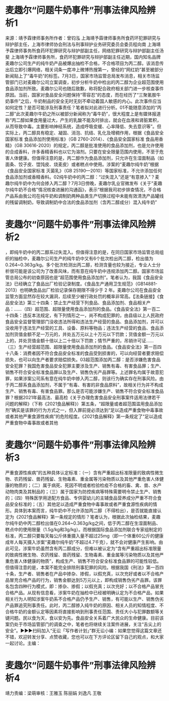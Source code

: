 # 麦趣尔“问题牛奶事件”刑事法律风险辨析1

来源：靖予霖律师事务所作者：曾钧泓 上海靖予霖律师事务所食药环犯罪研究与辩护部主任，上海市律师协会刑法与刑事辩护业务研究委员会委员程向南 上海靖予霖律师事务所食药环犯罪研究与辩护部副主任，网络犯罪研究与辩护部副主任汤斐 上海靖予霖律师事务所，食药环犯罪研究与辩护部副主任近期，国内知名品牌麦趣尔公司生产的纯牛奶产品被爆出抽检不合格，不合格项目为丙二醇。该消息传出后立即引爆网络，相关词条一度冲上微博热搜第一，曾经的“网红奶”甚至被部分新闻贴上了“毒牛奶”的标签。7月3日，国家市场监管总局发布消息，相关市场监管部门已对麦趣尔公司立案调查，初步分析牛奶中检出的丙二醇为企业超范围使用食品添加剂所致。麦趣尔公司也随后致歉，称将配合政府相关部门进一步核查事件原因。当前，国家对食品安全问题保持“零容忍”的态度，而在经历了“三聚氰胺牛奶事件”之后，牛奶制品的安全无时无刻不牵动着国人敏感的内心。此次事件应当如何定性？是否可能涉及刑事责任？笔者拟对此进行分析。01不能随意添加的“丙二醇”此次麦趣尔牛奶之所以被部分新闻称为“毒牛奶”，很大程度上是有媒体报道称“丙二醇如果食用量过大，产生的乳酸不能及时排出，就会在血液和肾脏累积，从而导致中毒。主要影响神经系统，造成呼吸变缓、心率降低、失去意识等”。但实际上，丙二醇具有稳定、凝固、消泡、抗结、乳化及增稠作用，根据《食品安全国家标准 食品添加剂使用标准》（GB 2760-2014）、《食品安全国家标准 食品用香精》（GB 30616-2020）的规定，丙二醇是批准使用的食品添加剂，也是允许使用的合成香料，许多香精香料也以它为溶剂。只要在安全限量范围内使用，不至于危害人体健康。但值得注意的是，丙二醇作为食品添加剂，只允许在生湿面制品（如面条、饺子皮、馄饨皮、烧麦皮）或者糕点中使用。涉案的“麦趣尔纯牛奶”根据《食品安全国家标准 灭菌乳》（GB 25190—2010）等国家标准，不允许添加任何食品添加剂或香精香料。02纯牛奶中的丙二醇：“过失混入”还是“有意掺入”？麦趣尔纯牛奶中为何会掺入丙二醇？7月3日傍晚，麦趣尔乳业官微发布《关于"麦趣尔纯牛奶不合格"情况核查进展的沟通函》，表示“根据我司初步排查情况，不合格产品系由我公司在纯牛奶和调制奶两种品类生产切换过程中未能有效清洗产品罐线的残留调制奶，导致调制奶中合法的食品添加剂（含丙二醇成分）混入纯牛奶”

# 麦趣尔“问题牛奶事件”刑事法律风险辨析2

，即纯牛奶中的丙二醇系过失混入。但值得注意的是，在同日国家市场监管总局组织的抽检中，麦趣尔公司生产的纯牛奶中又有6个批次检出丙二醇，检出值为0.264~0.363g/kg。多个批次检测出丙二醇，检测含量也较为接近，专业人士分析很可能是该公司为了改善风味，而有意在纯牛奶中违规添加丙二醇。国家市场监管总局公布的初查原因也是“超范围使用食品添加剂”。笔者认为，我国《食品安全法》已经确立了食品出厂检验记录制度。《食品生产通用卫生规范》（GB14881-2013）也明确食品出厂检验记录保存期限不得少于 2 年。麦趣尔公司在食品安全监管方面显然存在较大漏洞，后续至少被行政处罚的概率非常高。【法条链接】《食品安全法》第三十四条：禁止生产经营下列食品、食品添加剂、食品相关产品：……（四）超范围、超限量使用食品添加剂的食品。《食品安全法》第一百二十四条：违反本法规定，有下列情形之一，尚不构成犯罪的，由县级以上人民政府食品安全监督管理部门没收违法所得和违法生产经营的食品、食品添加剂，并可以没收用于违法生产经营的工具、设备、原料等物品；违法生产经营的食品、食品添加剂货值金额不足一万元的，并处五万元以上十万元以下罚款；货值金额一万元以上的，并处货值金额十倍以上二十倍以下罚款；情节严重的，吊销许可证……（三）生产经营超范围、超限量使用食品添加剂的食品。《食品安全法》第一百四十八条：消费者因不符合食品安全标准的食品受到损害的，可以向经营者要求赔偿损失，也可以向生产者要求赔偿损失。03超范围添加丙二醇：是否涉嫌危害食品安全犯罪？我国危害食品安全犯罪主要涉及生产、销售有毒、有害食品罪；生产、销售不符合安全标准食品罪以及生产、销售伪劣产品罪等。上述罪名均属于故意犯罪，如果涉案公司系有意在纯牛奶中掺入丙二醇，则该行为确实存在刑事风险。由于丙二醇系食品添加剂，不属于“有毒、有害的非食品原料”，故相关行为并不构成生产、销售有毒、有害食品罪。那么是否可能涉嫌生产、销售不符合安全标准食品罪？根据2021年最高法、最高检《关于办理危害食品安全刑事案件适用法律若干问题的解释》（下称《2021食品解释》）第五条，“超限量或者超范围滥用食品添加剂”确实是该罪的行为方式之一，但入罪前提必须达到“足以造成严重食物中毒事故或者其他严重食源性疾病”的危险程度。《2021食品解释》第一条规定了“足以造成严重食物中毒事故或者其他

# 麦趣尔“问题牛奶事件”刑事法律风险辨析3

严重食源性疾病”的五种具体认定标准：（一）含有严重超出标准限量的致病性微生物、农药残留、兽药残留、生物毒素、重金属等污染物质以及其他严重危害人体健康的物质的；（二）属于病死、死因不明或者检验检疫不合格的畜、禽、兽、水产动物肉类及其制品的；（三）属于国家为防控疾病等特殊需要明令禁止生产、销售的；（四）特殊医学用途配方食品、专供婴幼儿的主辅食品营养成分严重不符合食品安全标准的；（五）其他足以造成严重食物中毒事故或者严重食源性疾病的情形。具体到本案而言，纯牛奶中不允许添加丙二醇（不得检出），是否就能直接认定为《2021食品解释》第一条规定的情形？笔者认为，根据此次抽检结果，麦趣尔纯牛奶中丙二醇检出值在0.264~0.363g/kg之间，低于丙二醇在生湿面制品、糕点中的使用限量（1.5g/kg和3g/kg）。而根据国际食品添加剂联合专家组制定的标准，丙二醇只要每天每公斤体重摄入量不超过25mg（即一个体重60公斤的健康成年人每天摄入涉案“麦趣尔纯牛奶”不超过4.7千克），就不会对健康产生影响。由此可见，涉案牛奶虽然含有丙二醇成分，但难以被认定为“含有严重超出标准限量的致病性微生物、农药残留、兽药残留、生物毒素、重金属等污染物质以及其他严重危害人体健康的物质”，构成生产、销售不符合安全标准食品罪的可能性较低。但值得注意的是，本案不能完全排除刑事犯罪的风险。根据我国《刑法》第一百四十条，生产者、销售者在产品中掺杂、掺假，以假充真，以次充好或者以不合格产品冒充合格产品的行为，销售金额达到5万元以上，即构成销售伪劣产品罪。该罪名包含四种行为模式，即：掺杂、掺假；以假充真；以次充好；以不合格产品冒充合格产品。从现有信息看，涉案牛奶在抽检中已经被明确认定为不合格产品，如果相关行为人明知涉案牛奶系不合格产品仍予生产、销售，有可能以生产、销售伪劣产品罪追究刑事责任。此时，丙二醇掺入纯牛奶的原因、相关人员的知情程度、不合格牛奶的金额认定等因素将直接影响到刑事责任范围、责任大小与犯罪数额等关键问题。民以食为天，食以安为先。食品安全关系着广大民众的生命健康。目前该案仍处于市场监管部门的调查之中，笔者也将继续关注案件进展，关注“舌尖上的安全”。►►►扫码加入“无讼「写作者计划」”群无讼小编：如果您觉得这篇文章还不错，欢迎转发分享、点赞收藏，您也可以在下方评论区留下自己的观点，和大家一起讨论。主编：

# 麦趣尔“问题牛奶事件”刑事法律风险辨析4

靖力责编：梁萌审核：王雅玉 陈丽娟 刘逸凡 王敬

